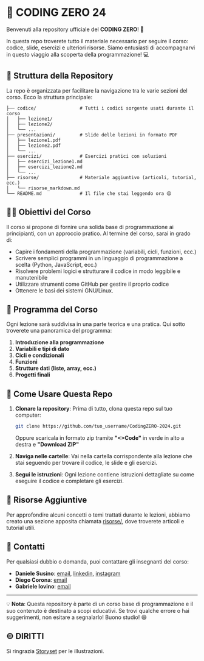 # 🚀 CODING ZERO 24

Benvenuti alla repository ufficiale del **CODING ZERO**! 🎉

In questa repo troverete tutto il materiale necessario per seguire il corso: codice, slide, esercizi e ulteriori risorse. Siamo entusiasti di accompagnarvi in questo viaggio alla scoperta della programmazione! 💻

## 📂 Struttura della Repository

La repo è organizzata per facilitare la navigazione tra le varie sezioni del corso. Ecco la struttura principale:

```
├── codice/                # Tutti i codici sorgente usati durante il corso
│   ├── lezione1/
│   ├── lezione2/
│   └── ...
├── presentazioni/         # Slide delle lezioni in formato PDF
│   ├── lezione1.pdf
│   ├── lezione2.pdf
│   └── ...
├── esercizi/              # Esercizi pratici con soluzioni
│   ├── esercizi_lezione1.md
│   ├── esercizi_lezione2.md
│   └── ...
├── risorse/               # Materiale aggiuntivo (articoli, tutorial, ecc.)
│   └── risorse_markdown.md
└── README.md              # Il file che stai leggendo ora 😄
```

## 👨‍🏫 Obiettivi del Corso

Il corso si propone di fornire una solida base di programmazione ai principianti, con un approccio pratico. Al termine del corso, sarai in grado di:

- Capire i fondamenti della programmazione (variabili, cicli, funzioni, ecc.)
- Scrivere semplici programmi in un linguaggio di programmazione a scelta (Python, JavaScript, ecc.)
- Risolvere problemi logici e strutturare il codice in modo leggibile e manutenibile
- Utilizzare strumenti come GitHub per gestire il proprio codice
- Ottenere le basi dei sistemi GNU/Linux.

## 📅 Programma del Corso

Ogni lezione sarà suddivisa in una parte teorica e una pratica. Qui sotto troverete una panoramica del programma:

1. **Introduzione alla programmazione**
2. **Variabili e tipi di dato**
3. **Cicli e condizionali**
4. **Funzioni**
5. **Strutture dati (liste, array, ecc.)**
6. **Progetti finali**

## 📝 Come Usare Questa Repo

1. **Clonare la repository**: Prima di tutto, clona questa repo sul tuo computer:

   ```bash
   git clone https://github.com/tuo_username/CodingZERO-2024.git
   ```

   Oppure scaricala in formato zip tramite **"<>Code"** in verde in alto a destra e **"Download ZIP"**

2. **Naviga nelle cartelle**: Vai nella cartella corrispondente alla lezione che stai seguendo per trovare il codice, le slide e gli esercizi.

3. **Segui le istruzioni**: Ogni lezione contiene istruzioni dettagliate su come eseguire il codice e completare gli esercizi.

## 🔗 Risorse Aggiuntive

Per approfondire alcuni concetti o temi trattati durante le lezioni, abbiamo creato una sezione apposita chiamata [risorse/](./risorse/), dove troverete articoli e tutorial utili.

## 📧 Contatti

Per qualsiasi dubbio o domanda, puoi contattare gli insegnanti del corso:

- **Daniele Susino**: [email](susino.daniele@outlook.com), [linkedin](https://www.linkedin.com/in/susinodaniele/), [instagram](https://www.instagram.com/daniele.susino/)
- **Diego Corona**: [email](corona.diego@outlook.com)
- **Gabriele Iovino**: [email](gabrieleiovino839@gmail.com)

---

💡 **Nota**: Questa repository è parte di un corso base di programmazione e il suo contenuto è destinato a scopi educativi. Se trovi qualche errore o hai suggerimenti, non esitare a segnalarlo! Buono studio! 😄

## ©️ DIRITTI

Si ringrazia [Storyset](https://storyset.com) per le illustrazioni.
